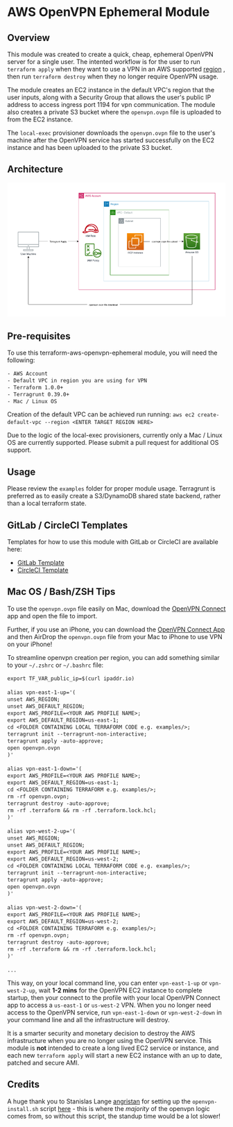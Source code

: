 # AWS OpenVPN Ephemeral Module

## Overview

This module was created to create a quick, cheap, ephemeral OpenVPN server for a single user. The intented workflow is for the user to run `terraform apply` when they want to use a VPN in an AWS supported [region](https://docs.aws.amazon.com/AmazonRDS/latest/UserGuide/Concepts.RegionsAndAvailabilityZones.html) , then run `terraform destroy` when they no longer require OpenVPN usage.

The module creates an EC2 instance in the default VPC's region that the user inputs, along with a Security Group that allows the user's public IP address to access ingress port 1194 for vpn communication. The module also creates a private S3 bucket where the `openvpn.ovpn` file is uploaded to from the EC2 instance.

The `local-exec` provisioner downloads the `openvpn.ovpn` file to the user's machine after the OpenVPN service has started successfully on the EC2 instance and has been uploaded to the private S3 bucket.

## Architecture

![Visual of OpenVPN EC2 Server architecture](https://github.com/paulmarsicloud/terraform-aws-openvpn-ephemeral/raw/main/examples/architecture.png)

## Pre-requisites

To use this terraform-aws-openvpn-ephemeral module, you will need the following:

```
- AWS Account
- Default VPC in region you are using for VPN
- Terraform 1.0.0+
- Terragrunt 0.39.0+
- Mac / Linux OS
```

Creation of the default VPC can be achieved run running: `aws ec2 create-default-vpc --region <ENTER TARGET REGION HERE>`

Due to the logic of the local-exec provisioners, currently only a Mac / Linux OS are currently supported. Please submit a pull request for additional OS support.

## Usage

Please review the `examples` folder for proper module usage. Terragrunt is preferred as to easily create a S3/DynamoDB shared state backend, rather than a local terraform state.

## GitLab / CircleCI Templates

Templates for how to use this module with GitLab or CircleCI are available here:

- [GitLab Template](https://gitlab.com/paulmarsicloud/openvpn-ephemeral-template/)
- [CircleCI Template](https://github.com/paulmarsicloud/openvpn-ephemeral-circleci-template)

## Mac OS / Bash/ZSH Tips

To use the `openvpn.ovpn` file easily on Mac, download the [OpenVPN Connect](https://openvpn.net/client-connect-vpn-for-mac-os/) app and open the file to import.

Further, if you use an iPhone, you can download the [OpenVPN Connect App](https://apps.apple.com/us/app/openvpn-connect/id590379981) and then AirDrop the `openvpn.ovpn` file from your Mac to iPhone to use VPN on your iPhone!

To streamline openvpn creation per region, you can add something similar to your `~/.zshrc` or `~/.bashrc` file:

```
export TF_VAR_public_ip=$(curl ipaddr.io)

alias vpn-east-1-up='(
unset AWS_REGION;
unset AWS_DEFAULT_REGION;
export AWS_PROFILE=<YOUR AWS PROFILE NAME>;
export AWS_DEFAULT_REGION=us-east-1;
cd <FOLDER CONTAINING LOCAL TERRAFORM CODE e.g. examples/>;
terragrunt init --terragrunt-non-interactive;
terragrunt apply -auto-approve;
open openvpn.ovpn
)'

alias vpn-east-1-down='(
export AWS_PROFILE=<YOUR AWS PROFILE NAME>;
export AWS_DEFAULT_REGION=us-east-1;
cd <FOLDER CONTAINING TERRAFORM e.g. examples/>;
rm -rf openvpn.ovpn;
terragrunt destroy -auto-approve;
rm -rf .terraform && rm -rf .terraform.lock.hcl;
)'

alias vpn-west-2-up='(
unset AWS_REGION;
unset AWS_DEFAULT_REGION;
export AWS_PROFILE=<YOUR AWS PROFILE NAME>;
export AWS_DEFAULT_REGION=us-west-2;
cd <FOLDER CONTAINING LOCAL TERRAFORM CODE e.g. examples/>;
terragrunt init --terragrunt-non-interactive;
terragrunt apply -auto-approve;
open openvpn.ovpn
)'

alias vpn-west-2-down='(
export AWS_PROFILE=<YOUR AWS PROFILE NAME>;
export AWS_DEFAULT_REGION=us-west-2;
cd <FOLDER CONTAINING TERRAFORM e.g. examples/>;
rm -rf openvpn.ovpn;
terragrunt destroy -auto-approve;
rm -rf .terraform && rm -rf .terraform.lock.hcl;
)'

...
```

This way, on your local command line, you can enter `vpn-east-1-up` or `vpn-west-2-up`, wait **1-2 mins** for the OpenVPN EC2 instance to complete startup, then your connect to the profile with your local OpenVPN Connect app to access a `us-east-1` or `us-west-2` VPN. When you no longer need access to the OpenVPN service, run `vpn-east-1-down` or `vpn-west-2-down` in your command line and all the infrastructure will destroy.

It is a smarter security and monetary decision to destroy the AWS infrastructure when you are no longer using the OpenVPN service. This module is **not** intended to create a long lived EC2 service or instance, and each new `terraform apply` will start a new EC2 instance with an up to date, patched and secure AMI.

## Credits

A huge thank you to Stanislas Lange [angristan](https://github.com/angristan/) for setting up the `openvpn-install.sh` script [here](https://github.com/angristan/openvpn-install) - this is where the _majority_ of the openvpn logic comes from, so without this script, the standup time would be a lot slower!
